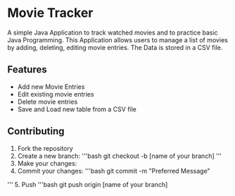 # Movie Tracker 
A simple Java Application to track watched movies and to practice basic Java Programming. This Application allows users to manage a list of movies by adding, deleting, editing movie entries. The Data is stored in a CSV file. 
## Features
- Add new Movie Entries
- Edit existing movie entries
- Delete movie entries
- Save and Load new table from a CSV file

## Contributing 
1. Fork the repository
2. Create a new branch:
   '''bash
   git checkout -b [name of your branch]
   '''
3. Make your changes:
4. Commit your changes: 
'''bash
git commit -m "Preferred Message"

'''
5. Push 
'''bash
git push origin [name of your branch]
